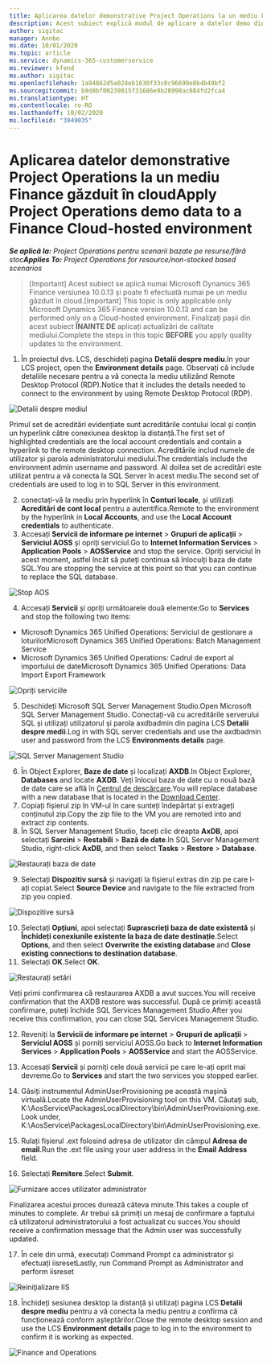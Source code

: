 ```yaml
---
title: Aplicarea datelor demonstrative Project Operations la un mediu Finance găzduit în cloud
description: Acest subiect explică modul de aplicare a datelor demo din Project Operations la un mediu Dynamics 365 Finance găzduit în cloud.
author: sigitac
manager: Annbe
ms.date: 10/01/2020
ms.topic: article
ms.service: dynamics-365-customerservice
ms.reviewer: kfend
ms.author: sigitac
ms.openlocfilehash: 1a94862d5a024eb1630f33c0c96699e8b4b49bf2
ms.sourcegitcommit: b9d8bf00239815f31686e9b28998ac684fd2fca4
ms.translationtype: HT
ms.contentlocale: ro-RO
ms.lasthandoff: 10/02/2020
ms.locfileid: "3949035"
---
```

# <a name="apply-project-operations-demo-data-to-a-finance-cloud-hosted-environment"></a><span data-ttu-id="980a6-103">Aplicarea datelor demonstrative Project Operations la un mediu Finance găzduit în cloud</span><span class="sxs-lookup"><span data-stu-id="980a6-103">Apply Project Operations demo data to a Finance Cloud-hosted environment</span></span>

<span data-ttu-id="980a6-104">_**Se aplică la:** Project Operations pentru scenarii bazate pe resurse/fără stoc_</span><span class="sxs-lookup"><span data-stu-id="980a6-104">_**Applies To:** Project Operations for resource/non-stocked based scenarios_</span></span>

><span data-ttu-id="980a6-105">[Important] Acest subiect se aplică numai Microsoft Dynamics 365 Finance versiunea 10.0.13 și poate fi efectuată numai pe un mediu găzduit în cloud.</span><span class="sxs-lookup"><span data-stu-id="980a6-105">[Important] This topic is only applicable only Microsoft Dynamics 365 Finance version 10.0.13 and can be performed only on a Cloud-hosted environment.</span></span> <span data-ttu-id="980a6-106">Finalizați pașii din acest subiect **ÎNAINTE DE** aplicați actualizări de calitate mediului.</span><span class="sxs-lookup"><span data-stu-id="980a6-106">Complete the steps in this topic **BEFORE** you apply quality updates to the environment.</span></span>

1. <span data-ttu-id="980a6-107">În proiectul dvs. LCS, deschideți pagina **Detalii despre mediu**.</span><span class="sxs-lookup"><span data-stu-id="980a6-107">In your LCS project, open the **Environment details** page.</span></span> <span data-ttu-id="980a6-108">Observați că include detaliile necesare pentru a vă conecta la mediu utilizând Remote Desktop Protocol (RDP).</span><span class="sxs-lookup"><span data-stu-id="980a6-108">Notice that it includes the details needed to connect to the environment by using Remote Desktop Protocol (RDP).</span></span>

![Detalii despre mediul ](./media/1EnvironmentDetails.png)

<span data-ttu-id="980a6-110">Primul set de acreditări evidențiate sunt acreditările contului local și conțin un hyperlink către conexiunea desktop la distanță.</span><span class="sxs-lookup"><span data-stu-id="980a6-110">The first set of highlighted credentials are the local account credentials and contain a hyperlink to the remote desktop connection.</span></span> <span data-ttu-id="980a6-111">Acreditările includ numele de utilizator și parola administratorului mediului.</span><span class="sxs-lookup"><span data-stu-id="980a6-111">The credentials include the environment admin username and password.</span></span> <span data-ttu-id="980a6-112">Al doilea set de acreditări este utilizat pentru a vă conecta la SQL Server în acest mediu.</span><span class="sxs-lookup"><span data-stu-id="980a6-112">The second set of credentials are used to log in to SQL Server in this environment.</span></span>

2. <span data-ttu-id="980a6-113">conectați-vă la mediu prin hyperlink în **Conturi locale**, și utilizați **Acreditări de cont local** pentru a autentifica.</span><span class="sxs-lookup"><span data-stu-id="980a6-113">Remote to the environment by the hyperlink in **Local Accounts**, and use the **Local Account credentials** to authenticate.</span></span>
3. <span data-ttu-id="980a6-114">Accesați **Servicii de informare pe internet** > **Grupuri de aplicații** > **Serviciul AOSS** și opriți serviciul.</span><span class="sxs-lookup"><span data-stu-id="980a6-114">Go to **Internet Information Services** > **Application Pools** > **AOSService** and stop the service.</span></span> <span data-ttu-id="980a6-115">Opriți serviciul în acest moment, astfel încât să puteți continua să înlocuiți baza de date SQL.</span><span class="sxs-lookup"><span data-stu-id="980a6-115">You are stopping the service at this point so that you can continue to replace the SQL database.</span></span>

![Stop AOS](./media/2StopAOS.png)

4. <span data-ttu-id="980a6-117">Accesați **Servicii** și opriți următoarele două elemente:</span><span class="sxs-lookup"><span data-stu-id="980a6-117">Go to **Services** and stop the following two items:</span></span>

- <span data-ttu-id="980a6-118">Microsoft Dynamics 365 Unified Operations: Serviciul de gestionare a loturilor</span><span class="sxs-lookup"><span data-stu-id="980a6-118">Microsoft Dynamics 365 Unified Operations: Batch Management Service</span></span>
- <span data-ttu-id="980a6-119">Microsoft Dynamics 365 Unified Operations: Cadrul de export al importului de date</span><span class="sxs-lookup"><span data-stu-id="980a6-119">Microsoft Dynamics 365 Unified Operations: Data Import Export Framework</span></span>

![Opriți serviciile](./media/3StopServices.png)

5. <span data-ttu-id="980a6-121">Deschideți Microsoft SQL Server Management Studio.</span><span class="sxs-lookup"><span data-stu-id="980a6-121">Open Microsoft SQL Server Management Studio.</span></span> <span data-ttu-id="980a6-122">Conectați-vă cu acreditările serverului SQL și utilizați utilizatorul și parola axdbadmin din pagina LCS **Detalii despre medii**.</span><span class="sxs-lookup"><span data-stu-id="980a6-122">Log in with SQL server credentials and use the axdbadmin user and password from the LCS **Environments details** page.</span></span>

![SQL Server Management Studio](./media/4SSMS.png)

6. <span data-ttu-id="980a6-124">În Object Explorer, **Baze de date** și localizați **AXDB**.</span><span class="sxs-lookup"><span data-stu-id="980a6-124">In Object Explorer, **Databases** and locate **AXDB**.</span></span> <span data-ttu-id="980a6-125">Veți înlocui baza de date cu o nouă bază de date care se află în [Centrul de descărcare](https://download.microsoft.com/download/1/a/3/1a314bd2-b082-4a87-abdc-1ba26c92b63d/ProjOpsDemoDataFOGARelease.zip).</span><span class="sxs-lookup"><span data-stu-id="980a6-125">You will replace database with a new database that is located in the [Download Center](https://download.microsoft.com/download/1/a/3/1a314bd2-b082-4a87-abdc-1ba26c92b63d/ProjOpsDemoDataFOGARelease.zip).</span></span> 
7. <span data-ttu-id="980a6-126">Copiați fișierul zip în VM-ul în care sunteți îndepărtat și extrageți conținutul zip.</span><span class="sxs-lookup"><span data-stu-id="980a6-126">Copy the zip file to the VM you are remoted into and extract zip contents.</span></span>
8. <span data-ttu-id="980a6-127">În SQL Server Management Studio, faceți clic dreapta **AxDB**, apoi selectați **Sarcini** > **Restabili** > **Bază de date**.</span><span class="sxs-lookup"><span data-stu-id="980a6-127">In SQL Server Management Studio, right-click **AxDB**, and then select **Tasks** > **Restore** > **Database**.</span></span>

![Restaurați baza de date](./media/5RestoreDatabase.png)

9. <span data-ttu-id="980a6-129">Selectați **Dispozitiv sursă** și navigați la fișierul extras din zip pe care l-ați copiat.</span><span class="sxs-lookup"><span data-stu-id="980a6-129">Select **Source Device** and navigate to the file extracted from zip you copied.</span></span>

![Dispozitive sursă](./media/6SourceDevice.png)

10. <span data-ttu-id="980a6-131">Selectați **Opțiuni**, apoi selectați **Suprascrieți baza de date existentă** și **Închideți conexiunile existente la baza de date destinație**.</span><span class="sxs-lookup"><span data-stu-id="980a6-131">Select **Options**, and then select **Overwrite the existing database** and **Close existing connections to destination database**.</span></span> 
11. <span data-ttu-id="980a6-132">Selectați **OK**.</span><span class="sxs-lookup"><span data-stu-id="980a6-132">Select **OK**.</span></span>

![Restaurați setări](./media/7RestoreSetting.png)

<span data-ttu-id="980a6-134">Veți primi confirmarea că restaurarea AXDB a avut succes.</span><span class="sxs-lookup"><span data-stu-id="980a6-134">You will receive confirmation that the AXDB restore was successful.</span></span> <span data-ttu-id="980a6-135">După ce primiți această confirmare, puteți închide SQL Services Management Studio.</span><span class="sxs-lookup"><span data-stu-id="980a6-135">After you receive this confirmation, you can close SQL Services Management Studio.</span></span>

12. <span data-ttu-id="980a6-136">Reveniți la **Servicii de informare pe internet** > **Grupuri de aplicații** > **Serviciul AOSS** și porniți serviciul AOSS.</span><span class="sxs-lookup"><span data-stu-id="980a6-136">Go back to **Internet Information Services** > **Application Pools** > **AOSService** and start the AOSService.</span></span>
13. <span data-ttu-id="980a6-137">Accesați **Servicii** și porniți cele două servicii pe care le-ați oprit mai devreme.</span><span class="sxs-lookup"><span data-stu-id="980a6-137">Go to **Services** and start the two services you stopped earlier.</span></span>

14. <span data-ttu-id="980a6-138">Găsiți instrumentul AdminUserProvisioning pe această mașină virtuală.</span><span class="sxs-lookup"><span data-stu-id="980a6-138">Locate the AdminUserProvisioning tool on this VM.</span></span> <span data-ttu-id="980a6-139">Căutați sub, K:\AosService\PackagesLocalDirectory\bin\AdminUserProvisioning.exe.</span><span class="sxs-lookup"><span data-stu-id="980a6-139">Look under, K:\AosService\PackagesLocalDirectory\bin\AdminUserProvisioning.exe.</span></span>
15. <span data-ttu-id="980a6-140">Rulați fișierul .ext folosind adresa de utilizator din câmpul **Adresa de email**.</span><span class="sxs-lookup"><span data-stu-id="980a6-140">Run the .ext file using your user address in the **Email Address** field.</span></span> 
16. <span data-ttu-id="980a6-141">Selectați **Remitere**.</span><span class="sxs-lookup"><span data-stu-id="980a6-141">Select **Submit**.</span></span>

![Furnizare acces utilizator administrator](./media/8AdminUserProvisioning.png)

<span data-ttu-id="980a6-143">Finalizarea acestui proces durează câteva minute.</span><span class="sxs-lookup"><span data-stu-id="980a6-143">This takes a couple of minutes to complete.</span></span> <span data-ttu-id="980a6-144">Ar trebui să primiți un mesaj de confirmare a faptului că utilizatorul administratorului a fost actualizat cu succes.</span><span class="sxs-lookup"><span data-stu-id="980a6-144">You should receive a confirmation message that the Admin user was successfully updated.</span></span>

17. <span data-ttu-id="980a6-145">În cele din urmă, executați Command Prompt ca administrator și efectuați iisreset</span><span class="sxs-lookup"><span data-stu-id="980a6-145">Lastly, run Command Prompt as Administrator and perform iisreset</span></span>

![Reiniţializare IIS](./media/9IISReset.png)

18. <span data-ttu-id="980a6-147">Închideți sesiunea desktop la distanță și utilizați pagina LCS **Detalii despre mediu** pentru a vă conecta la mediu pentru a confirma că funcționează conform așteptărilor.</span><span class="sxs-lookup"><span data-stu-id="980a6-147">Close the remote desktop session and use the LCS **Environment details** page to log in to the environment to confirm it is working as expected.</span></span>

![Finance and Operations](./media/10FinanceAndOperations.png)
